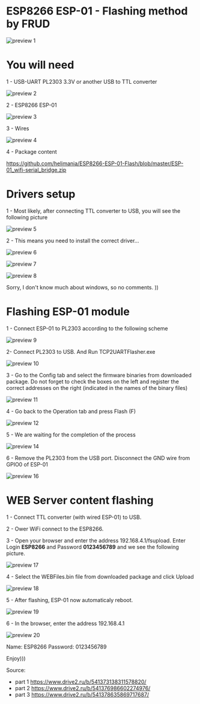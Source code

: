 # ESP8266 ESP-01 - Flashing method by FRUD

![preview 1](https://github.com/helimania/ESP8266-ESP-01-Flash/blob/master/images/01.jpg)

# You will need

1 - USB-UART PL2303 3.3V or another USB to TTL converter

![preview 2](https://github.com/helimania/ESP8266-ESP-01-Flash/blob/master/images/02.jpg)

2 - ESP8266 ESP-01

![preview 3](https://github.com/helimania/ESP8266-ESP-01-Flash/blob/master/images/03.jpg)

3 - Wires

![preview 4](https://github.com/helimania/ESP8266-ESP-01-Flash/blob/master/images/04.jpg)

4 - Package content

https://github.com/helimania/ESP8266-ESP-01-Flash/blob/master/ESP-01_wifi-serial_bridge.zip

# Drivers setup

1 - Most likely, after connecting TTL converter to USB, you will see the following picture

![preview 5](https://github.com/helimania/ESP8266-ESP-01-Flash/blob/master/images/05.jpg)

2 - This means you need to install the correct driver...

![preview 6](https://github.com/helimania/ESP8266-ESP-01-Flash/blob/master/images/06.jpg)

![preview 7](https://github.com/helimania/ESP8266-ESP-01-Flash/blob/master/images/07.jpg)

![preview 8](https://github.com/helimania/ESP8266-ESP-01-Flash/blob/master/images/08.jpg)

Sorry, I don't know much about windows, so no comments. ))

# Flashing ESP-01 module

1 - Connect ESP-01 to PL2303 according to the following scheme

![preview 9](https://github.com/helimania/ESP8266-ESP-01-Flash/blob/master/images/09.jpg)

2- Connect PL2303 to USB. And Run TCP2UARTFlasher.exe

![preview 10](https://github.com/helimania/ESP8266-ESP-01-Flash/blob/master/images/10.jpg)


3 - Go to the Config tab and select the firmware binaries from downloaded package. Do not forget to check the boxes on the left and register the correct addresses on the right (indicated in the names of the binary files)

![preview 11](https://github.com/helimania/ESP8266-ESP-01-Flash/blob/master/images/11.jpg)


4 - Go back to the Operation tab and press Flash (F)

![preview 12](https://github.com/helimania/ESP8266-ESP-01-Flash/blob/master/images/12.jpg)


5 - We are waiting for the completion of the process

![preview 14](https://github.com/helimania/ESP8266-ESP-01-Flash/blob/master/images/14.jpg)

6 - Remove the PL2303 from the USB port. Disconnect the GND wire from GPIO0 of ESP-01

![preview 16](https://github.com/helimania/ESP8266-ESP-01-Flash/blob/master/images/16.jpg)

# WEB Server content flashing

1 - Connect TTL converter (with wired ESP-01) to USB.

2 - Ower WiFi connect to the ESP8266.

3 - Open your browser and enter the address 192.168.4.1/fsupload. Enter Login <b>ESP8266</b> and Password <b>0123456789</b> and we see the following picture.

![preview 17](https://github.com/helimania/ESP8266-ESP-01-Flash/blob/master/images/17.jpg)

4 - Select the WEBFiles.bin file from downloaded package and click Upload

![preview 18](https://github.com/helimania/ESP8266-ESP-01-Flash/blob/master/images/18.jpg)

5 - After flashing, ESP-01 now automaticaly reboot.

![preview 19](https://github.com/helimania/ESP8266-ESP-01-Flash/blob/master/images/19.jpg)

6 - In the browser, enter the address 192.168.4.1

![preview 20](https://github.com/helimania/ESP8266-ESP-01-Flash/blob/master/images/20.jpg)

Name: ESP8266 Password: 0123456789

Enjoy)))

Source:
- part 1 https://www.drive2.ru/b/541373138311578820/
- part 2 https://www.drive2.ru/b/541376986602274976/
- part 3 https://www.drive2.ru/b/541378635869717687/
